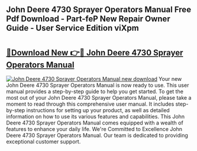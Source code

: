 ## John Deere 4730 Sprayer Operators Manual Free Pdf Download - Part-feP New Repair Owner Guide - User Service Edition viXpm

# <h2><a href="http://bc92715.oget.top/?id=John+Deere+4730+Sprayer+Operators+Manual">🔗Download New 👉🔴 John Deere 4730 Sprayer Operators Manual</a></h2>

[![John Deere 4730 Sprayer Operators Manual new download](https://i.imgur.com/5g1atiW.png)](http://bc92715.oget.top/?id=John+Deere+4730+Sprayer+Operators+Manual)
Your new John Deere 4730 Sprayer Operators Manual is now ready to use. This user manual provides a step-by-step guide to help you get started. To get the most out of your John Deere 4730 Sprayer Operators Manual, please take a moment to read through this comprehensive user manual. It includes step-by-step instructions for setting up your product, as well as detailed information on how to use its various features and capabilities. This John Deere 4730 Sprayer Operators Manual comes equipped with a wealth of features to enhance your daily life. We're Committed to Excellence John Deere 4730 Sprayer Operators Manual. Our team is dedicated to providing exceptional customer support.
